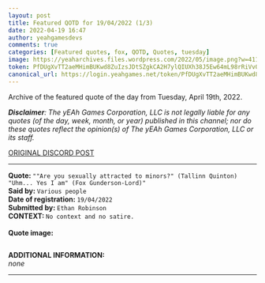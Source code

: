 ```yaml
---
layout: post
title: Featured QOTD for 19/04/2022 (1/3)
date: 2022-04-19 16:47
author: yeahgamesdevs
comments: true
categories: [Featured quotes, fox, QOTD, Quotes, tuesday]
image: https://yeaharchives.files.wordpress.com/2022/05/image.png?w=411
token: PfDUgXvTT2aeMHimBUKwd8ZuIzsJDtSZgkCA2H7ylQIUXh38J5Ew64mL98rRiVv0a8dNVBJHc97uXteOi24bbK945FWoSxAdn88h4geksBkplyfj80B8mmY3cHYg3nC1RCJPcNeZ4rXS
canonical_url: https://login.yeahgames.net/token/PfDUgXvTT2aeMHimBUKwd8ZuIzsJDtSZgkCA2H7ylQIUXh38J5Ew64mL98rRiVv0a8dNVBJHc97uXteOi24bbK945FWoSxAdn88h4geksBkplyfj80B8mmY3cHYg3nC1RCJPcNeZ4rXS
---
```

<!-- wp:paragraph -->
<p>Archive of the featured quote of the day from Tuesday, April 19th, 2022. </p>
<!-- /wp:paragraph -->

<!-- wp:paragraph -->
<p><em><strong>Disclaimer</strong>: The yEAh Games Corporation, LLC is not legally liable for any quotes (of the day, week, month, or year) published in this channel; nor do these quotes reflect the opinion(s) of The yEAh Games Corporation, LLC or its staff.</em><a href="https://cdn.discordapp.com/attachments/958100064079839303/964566123628609628/unknown.png"></a></p>
<!-- /wp:paragraph -->

<!-- wp:buttons {"layout":{"type":"flex","justifyContent":"left"}} -->
<div class="wp-block-buttons"><!-- wp:button {"textColor":"vivid-cyan-blue","align":"center","style":{"border":{"radius":"18px"}},"className":"is-style-fill"} -->
<div class="wp-block-button aligncenter is-style-fill"><a class="wp-block-button__link has-vivid-cyan-blue-color has-text-color wp-element-button" href="https://discord.com/channels/887052880782176266/958100064079839303/966115984823971860" style="border-radius:18px;">ORIGINAL DISCORD POST</a></div>
<!-- /wp:button --></div>
<!-- /wp:buttons -->

<!-- wp:separator {"align":"center","className":"is-style-wide"} -->
<hr class="wp-block-separator aligncenter has-alpha-channel-opacity is-style-wide" />
<!-- /wp:separator -->

<!-- wp:paragraph -->
<p><strong>Quote: </strong><code>""Are you sexually attracted to minors?" (Tallinn Quinton) "Uhm... Yes I am" (Fox Gunderson-Lord)"</code><br><strong>Said by: </strong><code>Various people</code><br><strong>Date of registration: </strong><code>19/04/2022</code> <br><strong>Submitted by: </strong><code>Ethan Robinson</code><br><strong>CONTEXT: </strong><code>No context and no satire.</code><br><br><strong>Quote image:</strong></p>
<!-- /wp:paragraph -->

<!-- wp:image {"id":415,"sizeSlug":"large","linkDestination":"none"} -->
<figure class="wp-block-image size-large"><img src="https://yeaharchives.files.wordpress.com/2022/05/image.png?w=411" alt="" class="wp-image-415" /></figure>
<!-- /wp:image -->

<!-- wp:paragraph -->
<p><strong>ADDITIONAL INFORMATION:</strong><br><em>none</em></p>
<!-- /wp:paragraph -->

<!-- wp:separator {"className":"is-style-wide"} -->
<hr class="wp-block-separator has-alpha-channel-opacity is-style-wide" />
<!-- /wp:separator -->
